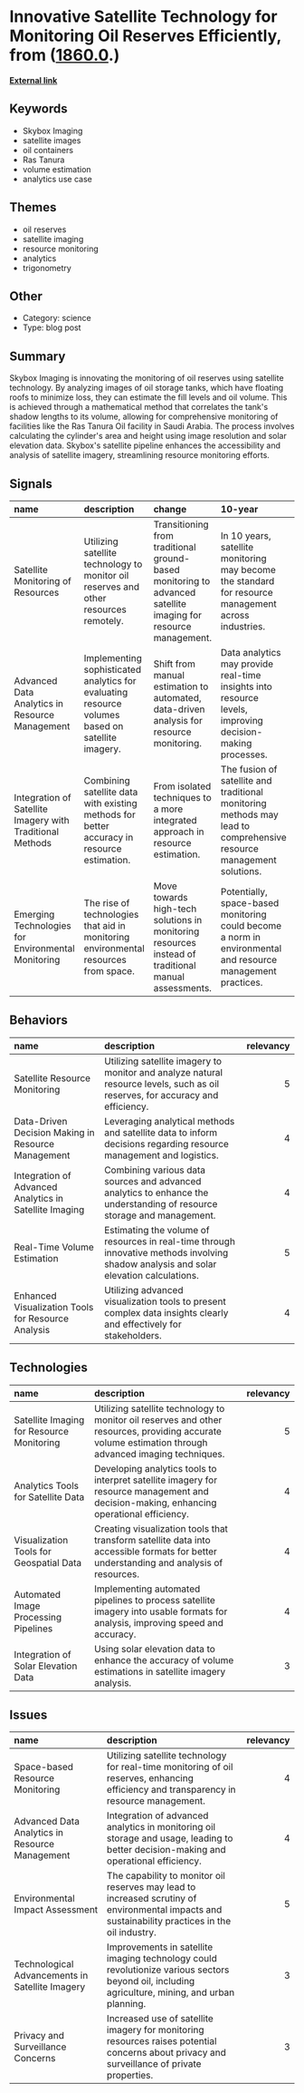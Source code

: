 # __Innovative Satellite Technology for Monitoring Oil Reserves Efficiently__, from ([1860.0](https://kghosh.substack.com/p/1860.0).)

__[External link](https://blog.mapbox.com/monitoring-oil-reserves-from-space-93f51438eddc)__



## Keywords

* Skybox Imaging
* satellite images
* oil containers
* Ras Tanura
* volume estimation
* analytics use case

## Themes

* oil reserves
* satellite imaging
* resource monitoring
* analytics
* trigonometry

## Other

* Category: science
* Type: blog post

## Summary

Skybox Imaging is innovating the monitoring of oil reserves using satellite technology. By analyzing images of oil storage tanks, which have floating roofs to minimize loss, they can estimate the fill levels and oil volume. This is achieved through a mathematical method that correlates the tank's shadow lengths to its volume, allowing for comprehensive monitoring of facilities like the Ras Tanura Oil facility in Saudi Arabia. The process involves calculating the cylinder's area and height using image resolution and solar elevation data. Skybox's satellite pipeline enhances the accessibility and analysis of satellite imagery, streamlining resource monitoring efforts.

## Signals

| name                                                      | description                                                                                      | change                                                                                                        | 10-year                                                                                                             | driving-force                                                                                             |   relevancy |
|:----------------------------------------------------------|:-------------------------------------------------------------------------------------------------|:--------------------------------------------------------------------------------------------------------------|:--------------------------------------------------------------------------------------------------------------------|:----------------------------------------------------------------------------------------------------------|------------:|
| Satellite Monitoring of Resources                         | Utilizing satellite technology to monitor oil reserves and other resources remotely.             | Transitioning from traditional ground-based monitoring to advanced satellite imaging for resource management. | In 10 years, satellite monitoring may become the standard for resource management across industries.                | The need for more accurate and efficient resource management tools in the face of environmental concerns. |           4 |
| Advanced Data Analytics in Resource Management            | Implementing sophisticated analytics for evaluating resource volumes based on satellite imagery. | Shift from manual estimation to automated, data-driven analysis for resource monitoring.                      | Data analytics may provide real-time insights into resource levels, improving decision-making processes.            | The increasing availability of big data and the demand for real-time information in resource management.  |           4 |
| Integration of Satellite Imagery with Traditional Methods | Combining satellite data with existing methods for better accuracy in resource estimation.       | From isolated techniques to a more integrated approach in resource estimation.                                | The fusion of satellite and traditional monitoring methods may lead to comprehensive resource management solutions. | The desire for holistic approaches in monitoring and managing natural resources effectively.              |           3 |
| Emerging Technologies for Environmental Monitoring        | The rise of technologies that aid in monitoring environmental resources from space.              | Move towards high-tech solutions in monitoring resources instead of traditional manual assessments.           | Potentially, space-based monitoring could become a norm in environmental and resource management practices.         | Growing concerns over resource depletion and environmental impacts driving technological advancements.    |           4 |

## Behaviors

| name                                                   | description                                                                                                                            |   relevancy |
|:-------------------------------------------------------|:---------------------------------------------------------------------------------------------------------------------------------------|------------:|
| Satellite Resource Monitoring                          | Utilizing satellite imagery to monitor and analyze natural resource levels, such as oil reserves, for accuracy and efficiency.         |           5 |
| Data-Driven Decision Making in Resource Management     | Leveraging analytical methods and satellite data to inform decisions regarding resource management and logistics.                      |           4 |
| Integration of Advanced Analytics in Satellite Imaging | Combining various data sources and advanced analytics to enhance the understanding of resource storage and management.                 |           4 |
| Real-Time Volume Estimation                            | Estimating the volume of resources in real-time through innovative methods involving shadow analysis and solar elevation calculations. |           5 |
| Enhanced Visualization Tools for Resource Analysis     | Utilizing advanced visualization tools to present complex data insights clearly and effectively for stakeholders.                      |           4 |

## Technologies

| name                                      | description                                                                                                                                           |   relevancy |
|:------------------------------------------|:------------------------------------------------------------------------------------------------------------------------------------------------------|------------:|
| Satellite Imaging for Resource Monitoring | Utilizing satellite technology to monitor oil reserves and other resources, providing accurate volume estimation through advanced imaging techniques. |           5 |
| Analytics Tools for Satellite Data        | Developing analytics tools to interpret satellite imagery for resource management and decision-making, enhancing operational efficiency.              |           4 |
| Visualization Tools for Geospatial Data   | Creating visualization tools that transform satellite data into accessible formats for better understanding and analysis of resources.                |           4 |
| Automated Image Processing Pipelines      | Implementing automated pipelines to process satellite imagery into usable formats for analysis, improving speed and accuracy.                         |           4 |
| Integration of Solar Elevation Data       | Using solar elevation data to enhance the accuracy of volume estimations in satellite imagery analysis.                                               |           3 |

## Issues

| name                                            | description                                                                                                                                      |   relevancy |
|:------------------------------------------------|:-------------------------------------------------------------------------------------------------------------------------------------------------|------------:|
| Space-based Resource Monitoring                 | Utilizing satellite technology for real-time monitoring of oil reserves, enhancing efficiency and transparency in resource management.           |           4 |
| Advanced Data Analytics in Resource Management  | Integration of advanced analytics in monitoring oil storage and usage, leading to better decision-making and operational efficiency.             |           4 |
| Environmental Impact Assessment                 | The capability to monitor oil reserves may lead to increased scrutiny of environmental impacts and sustainability practices in the oil industry. |           5 |
| Technological Advancements in Satellite Imagery | Improvements in satellite imaging technology could revolutionize various sectors beyond oil, including agriculture, mining, and urban planning.  |           3 |
| Privacy and Surveillance Concerns               | Increased use of satellite imagery for monitoring resources raises potential concerns about privacy and surveillance of private properties.      |           3 |